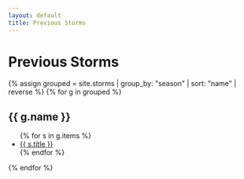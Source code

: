 ```yaml
---
layout: default
title: Previous Storms
---
```

# Previous Storms

{% assign grouped = site.storms | group_by: "season" | sort: "name" | reverse %}
{% for g in grouped %}
## {{ g.name }}
<ul>
  {% for s in g.items %}
    <li><a href="{{ s.url | relative_url }}">{{ s.title }}</a></li>
  {% endfor %}
</ul>
{% endfor %}
